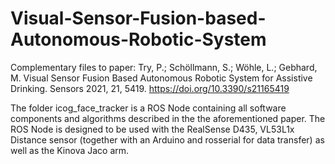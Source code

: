 # Visual-Sensor-Fusion-based-Autonomous-Robotic-System
Complementary files to paper: 
Try, P.; Schöllmann, S.; Wöhle, L.; Gebhard, M. Visual Sensor Fusion Based Autonomous Robotic System for Assistive Drinking. Sensors 2021, 21, 5419. https://doi.org/10.3390/s21165419


The folder icog_face_tracker is a ROS Node containing all software components and algorithms described in the the aforementioned paper. The ROS Node is designed to be used with the RealSense D435, VL53L1x Distance sensor (together with an Arduino and rosserial for data transfer) as well as the Kinova Jaco arm. 
